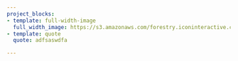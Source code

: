 ```yaml
---
project_blocks:
- template: full-width-image
  full_width_image: https://s3.amazonaws.com/forestry.iconinteractive.com/FarmaidPanelsSmall2.jpg
- template: quote
  quote: adfsaswdfa

---
```

